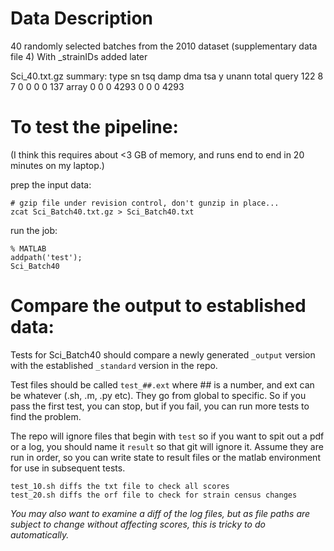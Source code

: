 Data Description
================

40 randomly selected batches from the 2010 dataset
(supplementary data file 4)
With \_strainIDs added later

Sci_40.txt.gz summary:
type   sn   tsq   damp   dma   tsa   y   unann   total
query  122  8     7      0      0    0   0       137
array   0   0     0      4293   0    0   0       4293


To test the pipeline:
=====================
(I think this requires about <3 GB of memory, and runs end to end in 20 minutes
on my laptop.)

prep the input data:
```
# gzip file under revision control, don't gunzip in place...
zcat Sci_Batch40.txt.gz > Sci_Batch40.txt
```

run the job:
```
% MATLAB
addpath('test');
Sci_Batch40
```

Compare the output to established data:
=======================================
Tests for Sci_Batch40 should compare a newly generated `_output` version with
the established `_standard` version in the repo.

Test files should be called `test_##.ext` where ## is a number, and ext can be
whatever (.sh, .m, .py etc). They go from global to specific. So if you pass
the first test, you can stop, but if you fail, you can run more tests to find
the problem. 

The repo will ignore files that begin with `test` so if you want to spit out a
pdf or a log, you should name it `result` so that git will ignore it. Assume they
are run in order, so you can write state to result files or the matlab environment
for use in subsequent tests.

```
test_10.sh diffs the txt file to check all scores
test_20.sh diffs the orf file to check for strain census changes
```

*You may also want to examine a diff of the log files, but as file paths are subject to change
without affecting scores, this is tricky to do automatically.*
 
